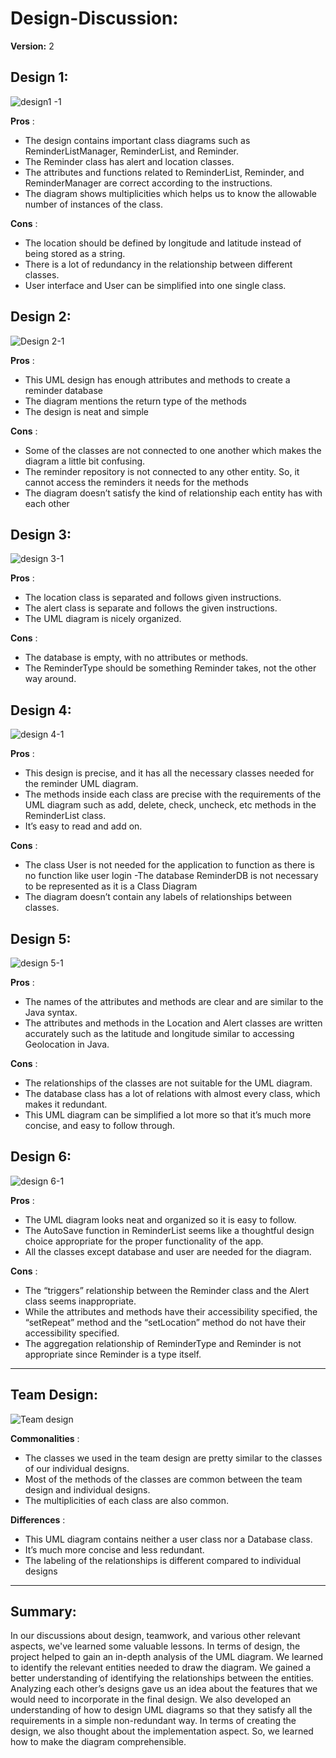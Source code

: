 # Design-Discussion:
**Version:** 2
## Design 1:


![design1 -1](https://github.com/qc-se-fall23/370Fall23Sec131Team1/assets/106637240/58d9cd4f-7a2f-4e7a-ae1d-eac911bdc86f)


__Pros__ :
- The design contains important class diagrams such as ReminderListManager, ReminderList, and Reminder.
- The Reminder class has alert and location classes.
- The attributes and functions related to ReminderList, Reminder, and ReminderManager are correct according to the instructions. 
- The diagram shows multiplicities which helps us to know the allowable number of instances of the class.

__Cons__ : 

- The location should be defined by longitude and latitude instead of being stored as a string. 
- There is a lot of redundancy in the relationship between different classes.
- User interface and User can be simplified into one single class.


## Design 2:


![Design 2-1](https://github.com/qc-se-fall23/370Fall23Sec131Team1/assets/106637240/15ac9785-1595-4505-a909-277a5fd9441c)


__Pros__ :
- This UML design has enough attributes and methods to create a reminder database
- The diagram mentions the return type of the methods
- The design is neat and simple
  
__Cons__ : 
-  Some of the classes are not connected to one another which makes the diagram a little bit confusing. 
-  The reminder repository is not connected to any other entity. So, it cannot access the reminders it needs for the methods
- The diagram doesn’t satisfy the kind of relationship each entity has with each other




## Design 3:


![design 3-1](https://github.com/qc-se-fall23/370Fall23Sec131Team1/assets/106637240/04347e1c-eea8-4bb8-807b-c4abe14cf344)


__Pros__ :
- The location class is separated and follows given instructions.
- The alert class is separate and follows the given instructions.  
- The UML diagram is nicely organized. 

__Cons__ :
- The database is empty, with no attributes or methods. 
- The ReminderType should be something Reminder takes, not the other way around.


## Design 4:


![design 4-1](https://github.com/qc-se-fall23/370Fall23Sec131Team1/assets/106637240/4c17629e-11a3-4fd9-b480-6fd7de03f379)


__Pros__ :
- This design is precise, and it has all the necessary classes needed for the reminder UML diagram. 
- The methods inside each class are precise with the requirements of the UML diagram such as add, delete, check, uncheck, etc methods in the ReminderList class. 
- It’s easy to read and add on. 

__Cons__ :
- The class User is not needed for the application to function as there is no function like user login
-The database ReminderDB is not necessary to be represented as it is a Class Diagram
- The diagram doesn’t contain any labels of relationships between classes.



## Design 5:


![design 5-1](https://github.com/qc-se-fall23/370Fall23Sec131Team1/assets/106637240/da24a73d-3d9b-43dd-8952-4ff064fd5974)


__Pros__ :
- The names of the attributes and methods are clear and are similar to the Java syntax. 
- The attributes and methods in the Location and Alert classes are written accurately such as the latitude and longitude similar to accessing Geolocation in Java. 

__Cons__ :  
- The relationships of the classes are not suitable for the UML diagram.    
- The database class has a lot of relations with almost every class, which makes it redundant. 
- This UML diagram can be simplified a lot more so that it’s much more concise, and easy to follow through. 



## Design 6:


![design 6-1](https://github.com/qc-se-fall23/370Fall23Sec131Team1/assets/106637240/302ba237-e13a-45f1-9c9d-e1579c1553e0)


__Pros__ :
- The UML diagram looks neat and organized so it is easy to follow.
- The AutoSave function in ReminderList seems like a thoughtful design choice appropriate for the proper functionality of the app. 
- All the classes except database and user are needed for the diagram.

__Cons__ :
- The “triggers” relationship between the Reminder class and the Alert class seems inappropriate.
- While the attributes and methods have their accessibility specified, the “setRepeat” method and the “setLocation” method do not have their accessibility specified.
-  The aggregation relationship of ReminderType and Reminder is not appropriate since Reminder is a type itself.

---

## Team Design:
![Team design](https://github.com/qc-se-fall23/370Fall23Sec131Team1/assets/106637240/e84f7c48-ad59-4d1c-988f-b095a42cea80)



__Commonalities__ :

- The classes we used in the team design are pretty similar to the classes of our individual designs.
- Most of the methods of the classes are common between the team design and individual designs.
- The multiplicities of each class are also common. 

__Differences__ :
- This UML diagram contains neither a user class nor a Database class. 
- It’s much more concise and less redundant. 
- The labeling of the relationships is different compared to individual designs

---

## Summary: 

In our discussions about design, teamwork, and various other relevant aspects, we've learned some valuable lessons. 
In terms of design, the project helped to gain an in-depth analysis of the UML diagram. We learned to identify the 
relevant entities needed to draw the diagram. We gained a better understanding of identifying the relationships 
between the entities. Analyzing each other’s designs gave us an idea about the features that we would need to 
incorporate in the final design. We also developed an understanding of how to design UML diagrams so that they 
satisfy all the requirements in a simple non-redundant way. In terms of creating the design, we also thought 
about the implementation aspect. So, we learned how to make the diagram comprehensible.

